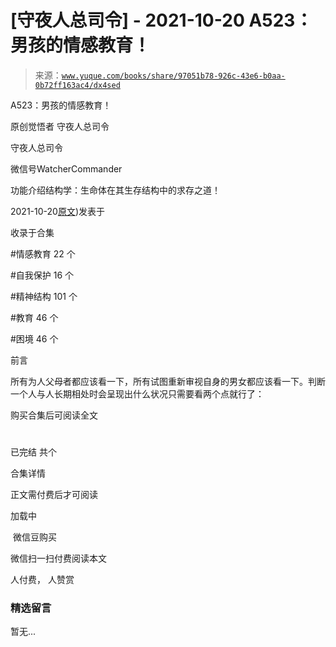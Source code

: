 # [守夜人总司令] - 2021-10-20 A523：男孩的情感教育！

> 来源：[`www.yuque.com/books/share/97051b78-926c-43e6-b0aa-0b72ff163ac4/dx4sed`](https://www.yuque.com/books/share/97051b78-926c-43e6-b0aa-0b72ff163ac4/dx4sed)



A523：男孩的情感教育！ 

原创觉悟者 守夜人总司令 

守夜人总司令 

微信号WatcherCommander 

功能介绍结构学：生命体在其生存结构中的求存之道！ 

2021-10-20[原文](https://mp.weixin.qq.com/s?__biz=MzAxNDk1NjI2Mw==&mid=2247487376&idx=1&sn=5d96584d96ad74a16e506f7510e4ed3c&chksm=9b8a2c18acfda50ef9cae1d48340051088d305f520b065edf4255aceaa8504a652bab5137155#rd))发表于 

收录于合集 

#情感教育 22 个 

#自我保护 16 个 

#精神结构 101 个 

#教育 46 个 

#困境 46 个 

前言 

所有为人父母者都应该看一下，所有试图重新审视自身的男女都应该看一下。判断一个人与人长期相处时会呈现出什么状况只需要看两个点就行了： 

购买合集后可阅读全文 

# 

已完结 共个 

合集详情 

正文需付费后才可阅读 

加载中 

 微信豆购买 

微信扫一扫付费阅读本文 

人付费， 人赞赏 

### 精选留言 

暂无...